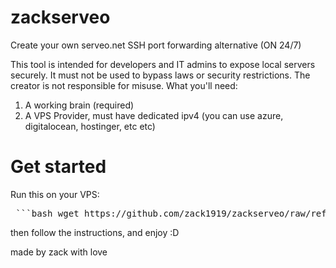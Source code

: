 # zackserveo
Create your own serveo.net SSH port forwarding alternative (ON 24/7)

This tool is intended for developers and IT admins to expose local servers securely. It must not be used to bypass laws or security restrictions. The creator is not responsible for misuse.
What you'll need:

1. A working brain (required)
2. A VPS Provider, must have dedicated ipv4 (you can use azure, digitalocean, hostinger, etc etc)

# Get started

Run this on your VPS:  

 <pre> ```bash wget https://github.com/zack1919/zackserveo/raw/refs/heads/main/zackserveo.sh && bash zackserveo.sh``` </pre> 

 then follow the instructions, and enjoy :D

 made by zack with love
